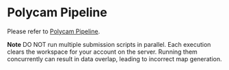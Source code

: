 # Polycam Pipeline

Please refer to [Polycam Pipeline](https://developers.immersal.com/docs/mapsmapping/advanced/polycam-pipeline/).

**Note**
DO NOT run multiple submission scripts in parallel. Each execution clears the workspace for your account on the server. Running them concurrently can result in data overlap, leading to incorrect map generation.
